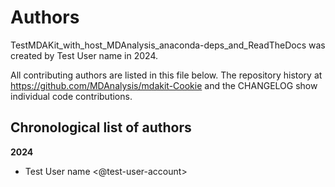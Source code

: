 # Authors

TestMDAKit_with_host_MDAnalysis_anaconda-deps_and_ReadTheDocs was created by Test User name in 2024.


All contributing authors are listed in this file below.
The repository history at https://github.com/MDAnalysis/mdakit-Cookie
and the CHANGELOG show individual code contributions.

## Chronological list of authors

<!--
The rules for this file:
  * Authors are sorted chronologically, earliest to latest
  * Please format it each entry as "Preferred name <GitHub username>"
  * Your preferred name is whatever you wish to go by --
    it does *not* have to be your legal name!
  * Please start a new section for each new year
  * Don't ever delete anything
-->

**2024**
- Test User name <@test-user-account>